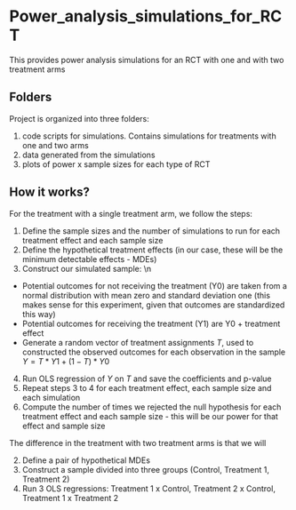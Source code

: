# Power_analysis_simulations_for_RCT
This provides power analysis simulations for an RCT with one and with two treatment arms

## Folders
Project is organized into three folders:
1. code scripts for simulations. Contains simulations for treatments with one and two arms 
2. data generated from the simulations 
3. plots of power x sample sizes for each type of RCT

## How it works?

For the treatment with a single treatment arm, we follow the steps:

1. Define the sample sizes and the number of simulations to run for each treatment effect and each sample size 
2. Define the hypothetical treatment effects (in our case, these will be the minimum detectable effects - MDEs) 
3. Construct our simulated sample: \n
  + Potential outcomes for not receiving the treatment (Y0) are taken from a normal distribution with mean zero and standard deviation one (this makes sense for this experiment, given that outcomes are standardized this way) 
  + Potential outcomes for receiving the treatment (Y1) are Y0 + treatment effect
  + Generate a random vector of treatment assignments $T$, used to constructed the observed outcomes for each observation in the sample $Y = T*Y1 + (1 - T)*Y0$
4. Run OLS regression of $Y$ on $T$ and save the coefficients and p-value
5. Repeat steps 3 to 4 for each treatment effect, each sample size and each simulation 
6. Compute the number of times we rejected the null hypothesis for each treatment effect and each sample size - this will be our power for that effect and sample size

The difference in the treatment with two treatment arms is that we will

2. Define a pair of hypothetical MDEs 
3. Construct a sample divided into three groups (Control, Treatment 1, Treatment 2) 
4. Run 3 OLS regressions: Treatment 1 x Control, Treatment 2 x Control, Treatment 1 x Treatment 2
